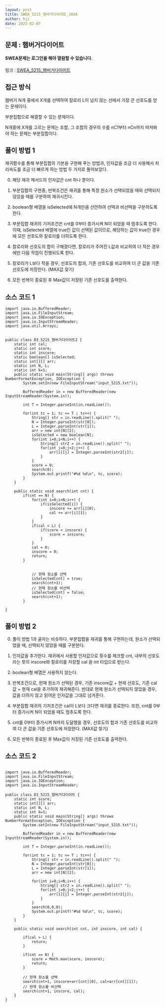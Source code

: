 ```yaml
---
layout: post
title: SWEA_5215_햄버거다이어트_JAVA
author: hjs
date: 2022-02-07
---
```


## 문제 : 햄버거다이어트

#### SWEA문제는 로그인을 해야 열람할 수 있습니다.

링크 : [SWEA_5215_햄버거다이어트](https://swexpertacademy.com/main/code/problem/problemDetail.do?contestProbId=AXuUrGbatNMDFARa)


## 접근 방식
햄버거 N개 중에서 X개를 선택하여 칼로리 L이 넘지 않는 선에서 가장 큰 선호도를 얻는 문제이다.

부분집합으로 해결할 수 있는 문제이다.

N개중에 X개를 고르는 문제는 조합, 그 조합의 경우의 수를 nC1부터 nCn까지 따져봐야 하는 문제는 부분집합이다.

## 풀이 방법 1
재귀함수를 통해 부분집합의 기본을 구현해 푸는 방법과, 인자값을 조금 더 사용해서 처리속도를 조금 더 빠르게 하는 방법 두 가지로 풀어보았다.


0. 해당 재귀 메서드의 인자값은 cnt 하나 뿐이다.

1. 부분집합의 구현중, 반복조건은 재귀를 통해 특정 원소가 선택되었을 때와 선택되지 않았을 때를 구분하여 재귀시킨다.

2. boolean형 배열을 isSelected에 N개만큼 선언하여 선택과 비선택을 구분하도록 한다.

3. 부분집합 재귀의 기저조건은 cnt를 0부터 증가시켜 N이 되었을 때 멈추도록 한다. 이때, isSelected 배열에 true인 값이 선택된 값이므로, 해당하는 값이 true인 경우에 모든 선호도와 칼로리를 더하도록 한다.

4. 칼로리와 선호도의 합이 구해졌다면, 칼로리가 주어진 L값과 비교하여 더 작은 경우에만 다음 작업이 진행되도록 한다.

5. 칼로리가 L보다 작을 경우, 선호도의 합과, 기존 선호도를 비교하여 더 큰 값을 기존 선호도에 저장한다. (MAX값 찾기)

6. 모든 반복이 종료된 후 Max값이 저장된 기존 선호도를 출력한다.


## 소스 코드 1

~~~
import java.io.BufferedReader;
import java.io.FileInputStream;
import java.io.IOException;
import java.io.InputStreamReader;
import java.util.Arrays;


public class D3_5215_햄버거다이어트2 {
	static int cal;
	static int score;
	static int inscore;
	static boolean[] isSelected;
	static int[][] arr;
	static int N, L;
	static int k=1;
	public static void main(String[] args) throws NumberFormatException, IOException {
		System.setIn(new FileInputStream("input_5215.txt"));

		BufferedReader in = new BufferedReader(new InputStreamReader(System.in));

		int T = Integer.parseInt(in.readLine());

		for(int tc = 1; tc <= T ; tc++) {
			String[] str = in.readLine().split(" ");
			N = Integer.parseInt(str[0]);
			L = Integer.parseInt(str[1]);
			arr = new int[N][2];
			isSelected = new boolean[N];
			for(int i=0;i<N;i++) {
				String[] str2 = in.readLine().split(" ");
				for(int j=0;j<2;j++) {
					arr[i][j] = Integer.parseInt(str2[j]);
				}
			}
			score = 0;
			search(0);
			System.out.printf("#%d %d\n", tc, score);
		}
	}

	public static void search(int cnt) {
		if(cnt == N) {
			for(int i=0;i<N;i++) {
				if(isSelected[i]) {
					inscore += arr[i][0];
					cal += arr[i][1];
				}
			}
			if(cal < L) {
				if(score < inscore) {
					score = inscore;
				}
			}
			cal = 0;
			inscore = 0;
			return;
		}


			// 현재 원소를 선택
			isSelected[cnt] = true;
			search(cnt+1);
			// 현재 원소를 비선택
			isSelected[cnt] = false;
			search(cnt+1);
		}

}
~~~


## 풀이 방법 2

0. 풀이 방법 1과 골자는 비슷하다. 부분집합을 재귀를 통해 구현하는데, 원소가 선택되었을 때, 선택되지 않았을 때를 구분한다.

1. 인자값을 추가한다. 재귀에서 사용할 인자값으로 횟수를 체크할 cnt, 내부의 선호도라는 뜻의 inscore와 칼로리를 저장할 cal 을 int 타입으로 받는다.

2. boolean형 배열은 사용하지 않는다.

3. 반복조건으로, 현재 원소가 선택된 경우, 기존 inscore값 + 현재 선호도, 기존 cal값 + 현재 cal을 추가하여 재귀해준다. 반대로 현재 원소가 선택되지 않았을 경우, 값을 더하지 않고 읽어온 인자값을 그대로 넘겨준다.

4. 부분집합 재귀의 기저조건은 cal이 L보다 크다면 재귀를 종료한다. 또한, cnt를 0부터 증가시켜 N이 되었을 때도 멈추도록 한다.

5. cnt를 0부터 증가시켜 N까지 도달했을 경우, 선호도의 합과 기존 선호도를 비교하여 더 큰 값을 기존 선호도에 저장한다. (MAX값 찾기)

6. 모든 반복이 종료된 후 Max값이 저장된 기존 선호도를 출력한다.

## 소스 코드 2

~~~

import java.io.BufferedReader;
import java.io.FileInputStream;
import java.io.IOException;
import java.io.InputStreamReader;

public class D3_5215_햄버거다이어트 {
	static int score;
	static int[][] arr;
	static int N, L;
	static int k=1;
	public static void main(String[] args) throws NumberFormatException, IOException {
		System.setIn(new FileInputStream("input_5215.txt"));

		BufferedReader in = new BufferedReader(new InputStreamReader(System.in));

		int T = Integer.parseInt(in.readLine());

		for(int tc = 1; tc <= T ; tc++) {
			String[] str = in.readLine().split(" ");
			N = Integer.parseInt(str[0]);
			L = Integer.parseInt(str[1]);
			arr = new int[N][2];

			for(int i=0;i<N;i++) {
				String[] str2 = in.readLine().split(" ");
				for(int j=0;j<2;j++) {
					arr[i][j] = Integer.parseInt(str2[j]);
				}
			}
			search(0,0,0);
			System.out.printf("#%d %d\n", tc, score);
		}
	}

	public static void search(int cnt, int inscore, int cal) {

		if(cal > L) {
			return;
		}

		if(cnt == N) {
			score = Math.max(score, inscore);
			return;
		}

		// 현재 원소를 선택
		search(cnt+1, inscore+arr[cnt][0], cal+arr[cnt][1]);
		// 현재 원소를 비선택
		search(cnt+1, inscore, cal);
	}
}

~~~
